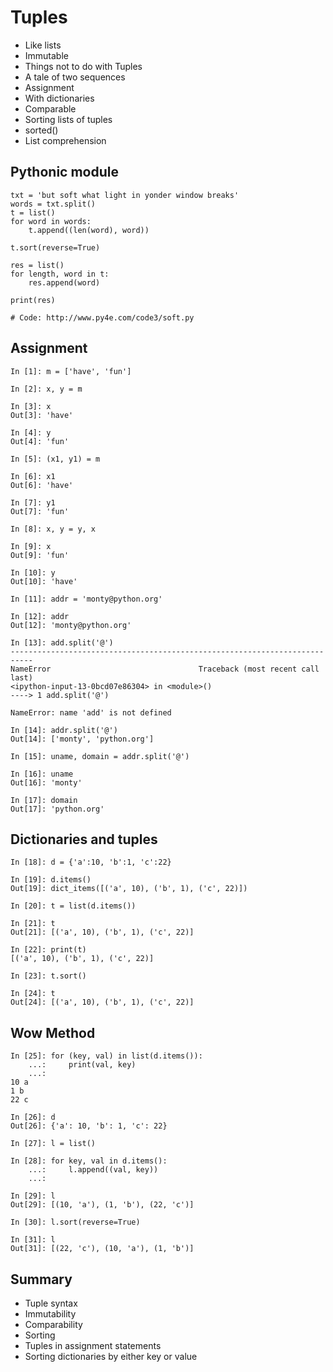 # Tuples

- Like lists
- Immutable
- Things not to do with Tuples
- A tale of two sequences
- Assignment
- With dictionaries
- Comparable
- Sorting lists of tuples
- sorted()
- List comprehension

## Pythonic module

```
txt = 'but soft what light in yonder window breaks'
words = txt.split()
t = list()
for word in words:
    t.append((len(word), word))

t.sort(reverse=True)

res = list()
for length, word in t:
    res.append(word)

print(res)

# Code: http://www.py4e.com/code3/soft.py
```

## Assignment

```
In [1]: m = ['have', 'fun']

In [2]: x, y = m

In [3]: x
Out[3]: 'have'

In [4]: y
Out[4]: 'fun'

In [5]: (x1, y1) = m

In [6]: x1
Out[6]: 'have'

In [7]: y1
Out[7]: 'fun'

In [8]: x, y = y, x

In [9]: x
Out[9]: 'fun'

In [10]: y
Out[10]: 'have'

In [11]: addr = 'monty@python.org'

In [12]: addr
Out[12]: 'monty@python.org'

In [13]: add.split('@')
---------------------------------------------------------------------------
NameError                                 Traceback (most recent call last)
<ipython-input-13-0bcd07e86304> in <module>()
----> 1 add.split('@')

NameError: name 'add' is not defined

In [14]: addr.split('@')
Out[14]: ['monty', 'python.org']

In [15]: uname, domain = addr.split('@')

In [16]: uname
Out[16]: 'monty'

In [17]: domain
Out[17]: 'python.org'
```

## Dictionaries and tuples

```
In [18]: d = {'a':10, 'b':1, 'c':22}

In [19]: d.items()
Out[19]: dict_items([('a', 10), ('b', 1), ('c', 22)])

In [20]: t = list(d.items())

In [21]: t
Out[21]: [('a', 10), ('b', 1), ('c', 22)]

In [22]: print(t)
[('a', 10), ('b', 1), ('c', 22)]

In [23]: t.sort()

In [24]: t
Out[24]: [('a', 10), ('b', 1), ('c', 22)]
```

## Wow Method

```
In [25]: for (key, val) in list(d.items()):
    ...:     print(val, key)
    ...:
10 a
1 b
22 c

In [26]: d
Out[26]: {'a': 10, 'b': 1, 'c': 22}

In [27]: l = list()

In [28]: for key, val in d.items():
    ...:     l.append((val, key))
    ...:

In [29]: l
Out[29]: [(10, 'a'), (1, 'b'), (22, 'c')]

In [30]: l.sort(reverse=True)

In [31]: l
Out[31]: [(22, 'c'), (10, 'a'), (1, 'b')]
```

## Summary

- Tuple syntax
- Immutability
- Comparability
- Sorting
- Tuples in assignment statements
- Sorting dictionaries by either key or value
